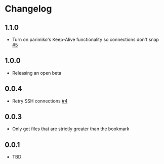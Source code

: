 # Changelog

## 1.1.0
  * Turn on parimiko's Keep-Alive functionality so connections don't snap [#5](https://github.com/singer-io/tap-responsys/pull/5)

## 1.0.0
  * Releasing an open beta

## 0.0.4
  * Retry SSH connections [#4](https://github.com/singer-io/tap-responsys/pull/4)

## 0.0.3
  * Only get files that are strictly greater than the bookmark

## 0.0.1
  * TBD
